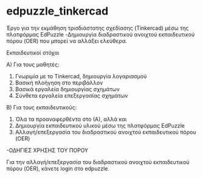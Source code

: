 # edpuzzle_tinkercad
Έργο για την εκμάθηση τρισδιάστατης σχεδίασης (Tinkercad) μέσω της πλατφόρμας EdPuzzle
-Δημιουργία διαδραστικού ανοιχτού εκπαιδευτικού πόρου (OER) που μπορεί να αλλάξει ελεύθερα.

Εκπαιδευτικοί στόχοι

Α) Για τους μαθητές:
1) Γνωριμία με το Tinkercad, δημιουργία λογαριασμού
2) Βασική πλοήγηση στο περιβάλλον
3) Βασικά εργαλεία δημιουργίας σχημάτων
4) Σύνθετα εργαλεία επεξεργασίας σχημάτων

Β) Για τους εκπαιδευτικούς:
1) Όλα τα προαναφερθέντα στο (Α), αλλά και
2) Δημιουργία εκπαιδευτικού υλικού μέσω της πλατφόρμας EdPuzzle
3) Αλλαγή/επεξεργασία του διαδραστικού ανοιχτού εκπαιδευτικού πόρου (OER)
     
-ΟΔΗΓΙΕΣ ΧΡΗΣΗΣ ΤΟΥ ΠΟΡΟΥ

Για την αλλαγή/επεξεργασία του διαδραστικού ανοιχτού εκπαιδευτικού πόρου (OER), κάνετε login στο edpuzzle.
